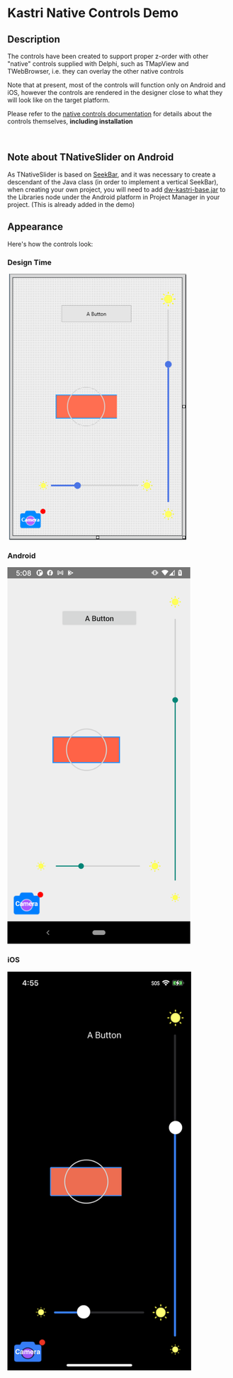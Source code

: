 # Kastri Native Controls Demo

## Description

The controls have been created to support proper z-order with other "native" controls supplied with Delphi, such as TMapView and TWebBrowser, i.e. they can overlay the other native controls

Note that at present, most of the controls will function only on Android and iOS, however the controls are rendered in the designer close to what they will look like on the target platform.

Please refer to the [native controls documentation](../Controls/NativeControls.md) for details about the controls themselves, **including installation**

<br>

## Note about TNativeSlider on Android

As TNativeSlider is based on [SeekBar](https://developer.android.com/reference/android/widget/SeekBar), and it was necessary to create a descendant of the Java class (in order to implement a vertical SeekBar), when creating your own project, you will need to add [dw-kastri-base.jar](https://github.com/DelphiWorlds/Kastri/blob/master/Lib/dw-kastri-base.jar) to the Libraries node under the Android platform in Project Manager in your project. (This is already added in the demo)

## Appearance

Here's how the controls look:

### Design Time

<img src="./Screenshots/NCDesignTime.png" alt="Design Time" height="600">

### Android

<img src="./Screenshots/NCAndroid.png" alt="Android" height="850">

### iOS

<img src="./Screenshots/NCiOS.png" alt="iOS" height="900">




